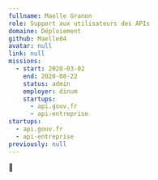 ```yaml
---
fullname: Maelle Granon
role: Support aux utilisateurs des APIs
domaine: Déploiement
github: Maelle04
avatar: null
link: null
missions:
  - start: 2020-03-02
    end: 2020-08-22
    status: admin
    employer: dinum
    startups:
      - api.gouv.fr
      - api-entreprise
startups:
  - api.gouv.fr
  - api-entreprise
previously: null
---
```

🦉